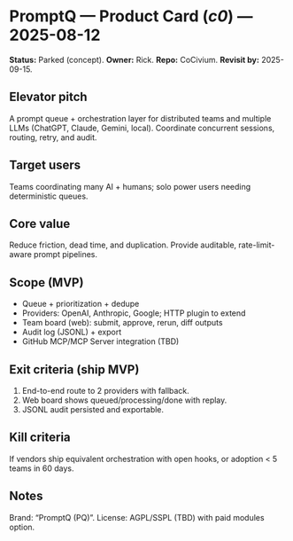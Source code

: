 # PromptQ — Product Card (_c0_) — 2025-08-12
**Status:** Parked (concept).  **Owner:** Rick.  **Repo:** CoCivium.  **Revisit by:** 2025-09-15.

## Elevator pitch
A prompt queue + orchestration layer for distributed teams and multiple LLMs (ChatGPT, Claude, Gemini, local).  Coordinate concurrent sessions, routing, retry, and audit.

## Target users
Teams coordinating many AI + humans; solo power users needing deterministic queues.

## Core value
Reduce friction, dead time, and duplication.  Provide auditable, rate-limit-aware prompt pipelines.

## Scope (MVP)
- Queue + prioritization + dedupe
- Providers: OpenAI, Anthropic, Google; HTTP plugin to extend
- Team board (web): submit, approve, rerun, diff outputs
- Audit log (JSONL) + export
- GitHub MCP/MCP Server integration (TBD)

## Exit criteria (ship MVP)
1) End-to-end route to 2 providers with fallback.  
2) Web board shows queued/processing/done with replay.  
3) JSONL audit persisted and exportable.  

## Kill criteria
If vendors ship equivalent orchestration with open hooks, or adoption < 5 teams in 60 days.

## Notes
Brand: “PromptQ (PQ)”.  License: AGPL/SSPL (TBD) with paid modules option.

